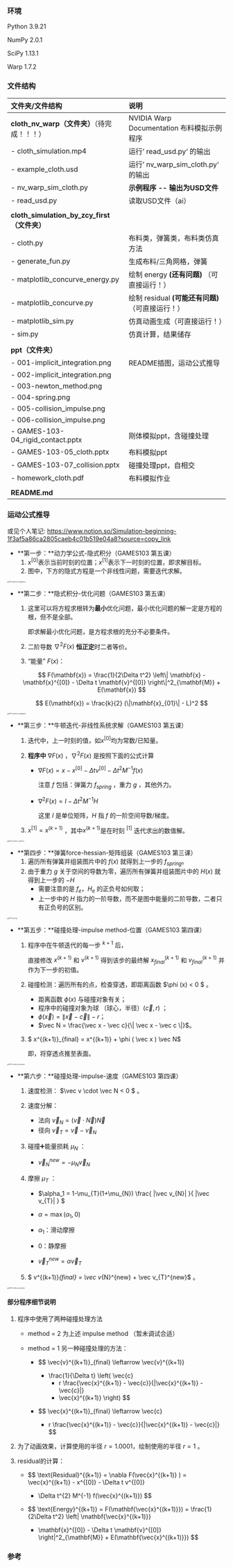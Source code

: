 ### 环境

Python 3.9.21

NumPy 2.0.1

SciPy 1.13.1

Warp 1.7.2 



### 文件结构

| 文件夹/文件结构                             | 说明                                       |
| :------------------------------------------ | :----------------------------------------- |
| **cloth_nv_warp（文件夹）**（待完成！！！）         | NVIDIA Warp Documentation 布料模拟示例程序 |
| - cloth_simulation.mp4                      | 运行’ read_usd.py‘ 的输出                  |
| - example_cloth.usd                         | 运行’ nv_warp_sim_cloth.py‘ 的输出         |
| - nv_warp_sim_cloth.py                      | **示例程序 -- 输出为USD文件**              |
| - read_usd.py                               | 读取USD文件（ai）                          |
|  |  |
| **cloth_simulation_by_zcy_first（文件夹）** |                                            |
| - cloth.py                                  | 布料类，弹簧类，布料类仿真方法       |
| - generate_fun.py                           | 生成布料/三角网格，弹簧            |
| - matplotlib_concurve_energy.py             | 绘制 energy **(还有问题)** （可直接运行！） |
| - matplotlib_concurve.py                    | 绘制 residual **(可能还有问题)** （可直接运行！） |
| - matplotlib_sim.py                         | 仿真动画生成（可直接运行！）   |
| - sim.py                                    | 仿真计算，结果储存                  |
|  |  |
| **ppt（文件夹）**                          |          |
| - 001-implicit_integration.png        | README插图，运动公式推导      |
| - 002-implicit_integration.png        |                        |
| - 003-newton_method.png               |                          |
| - 004-spring.png                      |                        |
| - 005-collision_impulse.png           |                        |
| - 006-collision_impulse.png           |                        |
| - GAMES-103-04_rigid_contact.pptx     | 刚体模拟ppt，含碰撞处理       |
| - GAMES-103-05_cloth.pptx             | 布料模拟ppt              |
| - GAMES-103-07_collision.pptx         | 碰撞处理ppt，自相交        |
| - homework_cloth.pdf                  | 布料模拟作业    |
|  |  |
| **README.md**                         |                                            |



### 运动公式推导

或见个人笔记: https://www.notion.so/Simulation-beginning-1f3af5a86ca2805caeb4c01b519e04a8?source=copy_link

- **第一步：**动力学公式-隐式积分（GAMES103 第五课）
  1. $x^{[0]}$表示当前时刻的位置；$x^{[1]}$表示下一时刻的位置，即求解目标。
  2. 图中，下方的隐式方程是一个非线性问题，需要迭代求解。

<img src="./ppt/001-implicit_integration.png" alt="001-implicit_integration" style="zoom: 25%;" />



- **第二步：**隐式积分-优化问题（GAMES103 第五课）

  1. 这里可以将方程求根转为**最小**优化问题，最小优化问题的解一定是方程的根，但不是全部。

     即求解最小优化问题，是方程求根的充分不必要条件。

  2. 二阶导数 $\nabla^{2} F(x)$ **恒正定**时二者等价。

  3.  “能量” $F(x)$：

  $$
  F(\mathbf{x}) = \frac{1}{2\Delta t^2} \left\| \mathbf{x} - \mathbf{x}^{[0]} - \Delta t \mathbf{v}^{[0]} \right\|^2_{\mathbf{M}} + E(\mathbf{x})
  $$

  
  $$
  E(\mathbf{x}) = \frac{k}{2} (\|\mathbf{x}_{01}\| - L)^2
  $$

<img src="./ppt/002-implicit_integration.png" alt="002-implicit_integration" style="zoom: 25%;" />



- **第三步：**牛顿迭代-非线性系统求解（GAMES103 第五课）

  1. 迭代中，上一时刻的值，如$x^{[0]}$均为常数/已知量。

  2. **程序中** $\nabla F(x)$ ，$\nabla^{2} F(x)$ 是按照下面的公式计算

     - $\nabla F(x) = x - x^{[0]} - \Delta t v^{[0]} - \Delta t^{2} M^{-1} f(x)$

       注意 $f$ 包括：弹簧力 $f_{spring}$ ，重力 $g$ ，其他外力。

     - $\nabla^{2} F(x) = I - \Delta t^{2} M^{-1} H$ 

       这里  $I$ 是单位矩阵，$H$ 指 $f$ 的一阶空间导数/梯度。

  3. $x^{[1]} = x^{(k+1)}$ ，其中$x^{(k+1)}$是在时刻 $^{[1]}$ 迭代求出的数值解。

<img src="./ppt/003-newton_method.png" alt="003-newton_method" style="zoom: 25%;" />



- **第四步：**弹簧force-hessian-矩阵组装（GAMES103 第三课）
  1. 遍历所有弹簧并组装图片中的 $f(x)$ 就得到上一步的 $f_{spring}$。
  2. 由于重力 $g$ 关于空间的导数为零，遍历所有弹簧并组装图片中的 $H(x)$ 就得到上一步的 $-H$
     - 需要注意的是 $f_{e}$，$H_{e}$ 的正负号如何取；
     - 上一步中的 $H$ 指力的一阶导数，而不是图中能量的二阶导数，二者只有正负号的区别。

<img src="./ppt/004-spring.png" alt="004-spring" style="zoom: 25%;" />



- **第五步：**碰撞处理-impulse method-位置（GAMES103 第四课）

  1. 程序中在牛顿迭代的每一步 $^{k+1}$ 后，

     直接修改 $x^{(k+1)}$ 和 $v^{(k+1)}$ 得到该步的最终解 $x^{(k+1)}_{final}$ 和 $v^{(k+1)}_{final}$ 并作为下一步的初值。

  2. 碰撞检测：遍历所有的点，检查穿透，即距离函数 $\phi (x) < 0 $  。

     - 距离函数 $\phi (x)$ 与碰撞对象有关；
     - 程序中的碰撞对象为球 （球心，半径）$(\vec c, r)$ ；
     - $\phi ( \vec x ) = \| \vec x - \vec c \| - r$；
     - $\vec N = \frac{\vec x - \vec c}{\| \vec x - \vec c \|}$。

  3. $ x^{(k+1)}_{final} = x^{(k+1)} + \phi ( \vec x ) \vec N$ 

     即，将穿透点推至表面。

<img src="./ppt/005-collision_impulse.png" alt="005-collision_impulse" style="zoom:25%;" />



- **第六步：**碰撞处理-impulse-速度（GAMES103 第四课）

  1. 速度检测： $\vec v \cdot \vec N  < 0 $  。

  2. 速度分解：

     - 法向 $\vec v_{N} = (\vec v \cdot \vec N) \vec N$
     - 径向 $\vec v_{T} = \vec v - \vec v_{N}$

  3. 碰撞➕能量损耗 $\mu_{N}$ ：

     -  $\vec v_{N}^{new} =- \mu_{N} \vec v_{N}$

  4. 摩擦 $\mu_{T}$ ：

     -  $\alpha_1 = 1-\mu_{T}(1+\mu_{N}) \frac{ \|\vec v_{N}\| }{ \|\vec v_{T}\| } $

     -  $\alpha = \max (\alpha_1, 0 )$

       - $\alpha_1$：滑动摩擦

       - 0：静摩擦

     -  $\vec v_{T}^{new} = \alpha \vec v_{T}$

  5. $ v^{(k+1)}_{final} = \vec v_{N}^{new} + \vec v_{T}^{new}$ 。

<img src="./ppt/006-collision_impulse.png" alt="006-collision_impulse" style="zoom:25%;" />

#### 部分程序细节说明

1. 程序中使用了两种碰撞处理方法
   - method = 2 为上述 impulse method （暂未调试合适）
   
   - method = 1 另一种碰撞处理的方法：
   
     - $$
       \vec{v}^{(k+1)}_{final} \leftarrow 
       \vec{v}^{(k+1)} 
       + \frac{1}{\Delta t} 
       \left( 
           \vec{c} 
           + r \frac{\vec{x}^{(k+1)} - \vec{c}}{\|\vec{x}^{(k+1)} - \vec{c}\|} 
           - \vec{x}^{(k+1)} 
       \right)
       $$
   
     - $$
       \vec{x}^{(k+1)}_{final} \leftarrow
       \vec{c} 
       + r \frac{\vec{x}^{(k+1)} - \vec{c}}{\|\vec{x}^{(k+1)} - \vec{c}\|}
       $$

2. 为了动画效果，计算使用的半径 $r = 1.0001$，绘制使用的半径 $r = 1$ 。

3. residual的计算：

   - $$
     \text{Residual}^{(k+1)} = \nabla F(\vec{x}^{(k+1)} ) 
     = \vec{x}^{(k+1)} - x^{[0]} - \Delta t v^{[0]} 
     - \Delta t^{2} M^{-1} f(\vec{x}^{(k+1)})
     $$

   - $$
     \text{Energy}^{(k+1)} = 
     F(\mathbf{\vec{x}^{(k+1)}}) 
     = \frac{1}{2\Delta t^2} \left\| \mathbf{\vec{x}^{(k+1)}} 
     - \mathbf{x}^{[0]} - \Delta t \mathbf{v}^{[0]} \right\|^2_{\mathbf{M}} + E(\mathbf{\vec{x}^{(k+1)}})
     $$



### 参考

[^1]: 王华民，https://games-cn.org/games103/，2021.

[^2]: NVIDIA Warp Documentation，https://nvidia.github.io/warp/，2025

